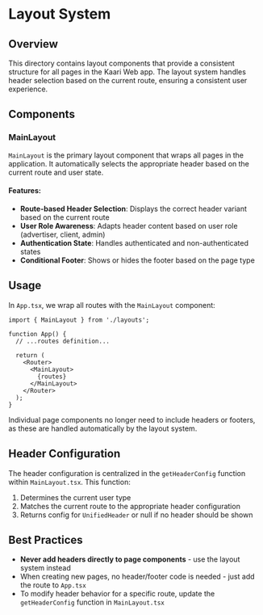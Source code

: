 # Layout System

## Overview

This directory contains layout components that provide a consistent structure for all pages in the Kaari Web app. 
The layout system handles header selection based on the current route, ensuring a consistent user experience.

## Components

### MainLayout

`MainLayout` is the primary layout component that wraps all pages in the application. It automatically selects 
the appropriate header based on the current route and user state.

#### Features:

- **Route-based Header Selection**: Displays the correct header variant based on the current route
- **User Role Awareness**: Adapts header content based on user role (advertiser, client, admin)
- **Authentication State**: Handles authenticated and non-authenticated states
- **Conditional Footer**: Shows or hides the footer based on the page type

## Usage

In `App.tsx`, we wrap all routes with the `MainLayout` component:

```tsx
import { MainLayout } from './layouts';

function App() {
  // ...routes definition...
  
  return (
    <Router>
      <MainLayout>
        {routes}
      </MainLayout>
    </Router>
  );
}
```

Individual page components no longer need to include headers or footers, as these are handled automatically by the layout system.

## Header Configuration

The header configuration is centralized in the `getHeaderConfig` function within `MainLayout.tsx`. This function:

1. Determines the current user type
2. Matches the current route to the appropriate header configuration
3. Returns config for `UnifiedHeader` or null if no header should be shown

## Best Practices

- **Never add headers directly to page components** - use the layout system instead
- When creating new pages, no header/footer code is needed - just add the route to `App.tsx`
- To modify header behavior for a specific route, update the `getHeaderConfig` function in `MainLayout.tsx` 